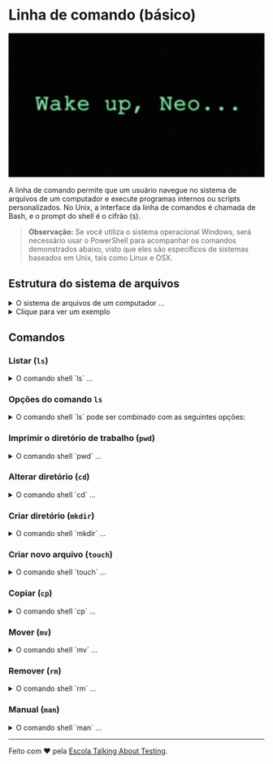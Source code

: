 # Linha de comando (básico)

![Wake up, Neo...](./wake-up-neo.jpg)

A linha de comando permite que um usuário navegue no sistema de arquivos de um computador e execute programas internos ou scripts personalizados. No Unix, a interface da linha de comandos é chamada de Bash, e o prompt do shell é o cifrão (`$`).

> **Observação:** Se você utiliza o sistema operacional Windows, será necessário usar o PowerShell para acompanhar os comandos demonstrados abaixo, visto que eles são específicos de sistemas baseados em Unix, tais como Linux e OSX.

## Estrutura do sistema de arquivos

<details>
  <summary>O sistema de arquivos de um computador ...</summary>
    <br>... organiza os dados armazenados no computador para que possam ser facilmente recuperados pelo usuário. Os arquivos são normalmente representados por uma estrutura semelhante a uma árvore, na qual um diretório pai pode ter vários diretórios filhos. O diretório raiz é encontrado na base da árvore.<br>
</details>

<details>
  <summary>Clique para ver um exemplo</summary><br>

  ![Estrutura de arquivos](./estrutura-de-arquivos.png)
</details>

## Comandos

### Listar (`ls`)

<details>
  <summary>O comando shell `ls` ...</summary>
    <br>... é usado para listar o conteúdo dos diretórios. Se nenhum argumento é fornecido, ele listará o conteúdo do diretório de trabalho atual.
</details>

### Opções do comando `ls`

<details>
  <summary>O comando shell `ls` pode ser combinado com as seguintes opções:</summary>
    <br>1. `ls -a` - lista todo o conteúdo do diretório, incluindo arquivos e diretórios escondidos, ou seja, aqueles que começam com um ponto (.)<br>
    2. `ls -l` - lista o conteúdo do diretório com informações adicionais, tais como permissões de execução, leitura e escrita, usuário, grupo, etc.<br>
    3. `ls -t` - lista o conteúdo do diretório por horário modificado (modificado pela última vez primeiro)<br>
    > Além disso, é possível combinar opções, tal como `ls -alt`.
</details>

### Imprimir o diretório de trabalho (`pwd`)

<details>
  <summary>O comando shell `pwd` ...</summary>
    <br>... exibe o caminho do diretório de trabalho atual.
</details>

### Alterar diretório (`cd`)

<details>
  <summary>O comando shell `cd` ...</summary>
    <br>... pode ser usado para se mover pelo sistema de arquivos do computador. Ele aceita uma variedade de argumentos, tais como:<br>
    1. o caminho completo de um determinado diretório<br>
    2. diretórios filhos do diretório atual<br>
    3. `..` para voltar ao diretório pai do diretório atual.
</details>

### Criar diretório (`mkdir`)

<details>
  <summary>O comando shell `mkdir` ...</summary>
    <br>... pode ser usado para criar um novo diretório no sistema de arquivos de acordo com seu argumento. Se um caminho for fornecido, o novo diretório será colocado no final, caso contrário, ele criará um novo diretório no diretório de trabalho atual com o nome fornecido.
</details>

### Criar novo arquivo (`touch`)

<details>
  <summary>O comando shell `touch` ...</summary>
    <br>... cria um novo arquivo no diretório de trabalho atual com o nome fornecido.
</details>

### Copiar (`cp`)

<details>
  <summary>O comando shell `cp` ...</summary>
    <br>... é usado para copiar arquivos e diretórios. Sua estrutura básica é `cp fonte destino`, onde `fonte` é o diretório ou arquivo a ser copiado para o arquivo ou diretório `destino`.
</details>

### Mover (`mv`)

<details>
  <summary>O comando shell `mv` ...</summary>
    <br>... é usado para mover um arquivo para um diretório. Ao utilizar o comando `mv` a primeira opção passada ao comando é o arquivo o qual deseja-se mover e a segunda opção é o diretório para onde queremos o mover (ex.: `mv arquivo.txt diretório-destino/`).
</details>

### Remover (`rm`)

<details>
  <summary>O comando shell `rm` ...</summary>
    <br>... é usado para deletar arquivos e diretórios. É possível passar a opção `-r` para deletar um diretório com todos seus arquivos e sub-diretórios.
</details>

### Manual (`man`)

<details>
  <summary>O comando shell `man` ...</summary>
    <br>... pode ser utilizado passando como opção outro comando qualquer (ex.: `man ls` ou `man mkdir`), para imprimir o manual completo de tal comando.
</details>

___

Feito com ❤️ pela [Escola Talking About Testing](https://talkingabouttesting.coursify.me).
